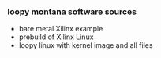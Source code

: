 ### loopy montana software sources

+ bare metal Xilinx example
+ prebuild of Xilinx Linux
+ loopy linux with kernel image and all files 
